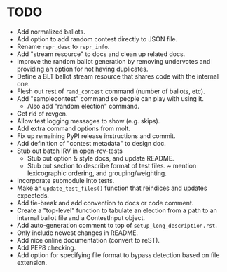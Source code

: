 TODO
====

* Add normalized ballots.
* Add option to add random contest directly to JSON file.
* Rename `repr_desc` to `repr_info`.
* Add "stream resource" to docs and clean up related docs.
* Improve the random ballot generation by removing undervotes and
  providing an option for not having duplicates.
* Define a BLT ballot stream resource that shares code with the internal one.
* Flesh out rest of `rand_contest` command (number of ballots, etc).
* Add "samplecontest" command so people can play with using it.
  - Also add "random election" command.
* Get rid of rcvgen.
* Allow test logging messages to show (e.g. skips).
* Add extra command options from molt.
* Fix up remaining PyPI release instructions and commit.
* Add definition of "contest metadata" to design doc.
* Stub out batch IRV in open-rcv-tests
  - Stub out option & style docs, and update README.
  - Stub out section to describe format of test files.
    ~ mention lexicographic ordering, and grouping/weighting.
* Incorporate submodule into tests.
* Make an `update_test_files()` function that reindices and updates expecteds.
* Add tie-break and add convention to docs or code comment.
* Create a "top-level" function to tabulate an election from a path to
  an internal ballot file and a ContestInput object.
* Add auto-generation comment to top of `setup_long_description.rst`.
* Only include newest changes in README.
* Add nice online documentation (convert to reST).
* Add PEP8 checking.
* Add option for specifying file format to bypass detection based on file extension.

